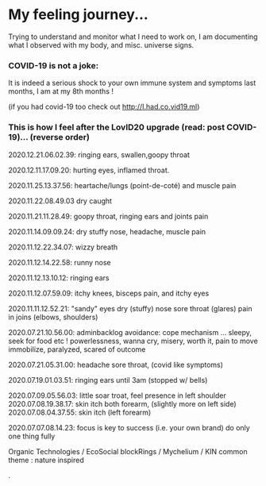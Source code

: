 # My feeling journey...

Trying to understand and monitor what I need to work on,
I am documenting what I observed with my body, and misc. universe signs.

### COVID-19 is not a joke:

It is indeed a serious shock to your own immune
system and symptoms last months, I am at my 8th months !

(if you had covid-19 too check out http://I.had.co.vid19.ml)

### This is how I feel after the LovID20 upgrade (read: post COVID-19)... (reverse order)

2020.12.21.06.02.39:
  ringing ears, swallen,goopy throat

2020.12.11.17.09.20:
  hurting eyes, inflamed throat.

2020.11.25.13.37.56:
  heartache/lungs (point-de-coté) and muscle pain

2020.11.22.08.49.03
  dry caught

2020.11.21.11.28.49:
  goopy throat, ringing ears and joints pain

2020.11.14.09.09.24:
  dry stuffy nose, headache, muscle pain

2020.11.12.22.34.07:
 wizzy breath

2020.11.12.14.22.58:
  runny nose

2020.11.12.13.10.12:
  ringing ears

2020.11.12.07.59.09:
  itchy knees, bisceps pain, and itchy eyes

2020.11.11.12.52.21:
  "sandy" eyes
  dry (stuffy) nose
  sore throat (glares)
  pain in joins (elbows, shoulders)

2020.07.21.10.56.00:
  adminbacklog avoidance: cope mechanism ... sleepy, seek for food etc !
  powerlessness, wanna cry, misery, worth it, pain to move
  immobilize, paralyzed, scared of outcome

2020.07.21.05.31.00: headache sore throat, (covid like symptoms)

2020.07.19.01.03.51: ringing ears until 3am (stopped w/ bells)

2020.07.09.05.56.03: little soar troat, feel presence in left shoulder
2020.07.08.19.38.17: skin itch both forearm, (slightly more on left side)
2020.07.08.04.37.55: skin itch (left forearm)

2020.07.07.08.14.23:
focus is key to success (i.e. your own brand)
do only one thing fully

Organic Technologies / EcoSocial blockRings / Mychelium / KIN
common theme : nature inspired

.


